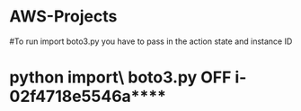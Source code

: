 # AWS-Projects
#To run import boto3.py you have to pass in the action state and instance ID
# python import\ boto3.py OFF i-02f4718e5546a****
